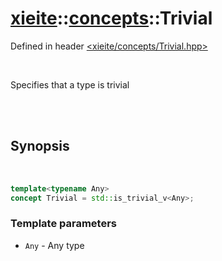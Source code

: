 # [xieite](../xieite.md)::[concepts](../concepts.md)::Trivial
Defined in header [<xieite/concepts/Trivial.hpp>](../../include/xieite/concepts/Trivial.hpp)

<br/>

Specifies that a type is trivial

<br/><br/>

## Synopsis

<br/>

```cpp
template<typename Any>
concept Trivial = std::is_trivial_v<Any>;
```
### Template parameters
- `Any` - Any type

